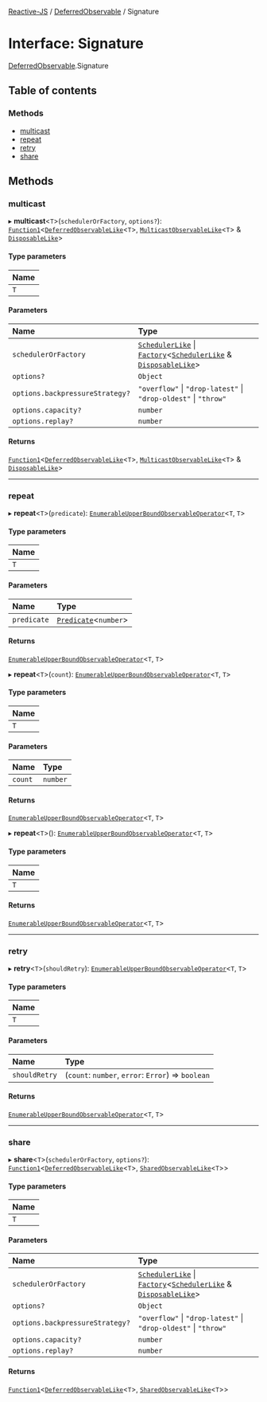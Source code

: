 [Reactive-JS](../README.md) / [DeferredObservable](../modules/DeferredObservable.md) / Signature

# Interface: Signature

[DeferredObservable](../modules/DeferredObservable.md).Signature

## Table of contents

### Methods

- [multicast](DeferredObservable.Signature.md#multicast)
- [repeat](DeferredObservable.Signature.md#repeat)
- [retry](DeferredObservable.Signature.md#retry)
- [share](DeferredObservable.Signature.md#share)

## Methods

### multicast

▸ **multicast**<`T`\>(`schedulerOrFactory`, `options?`): [`Function1`](../modules/functions.md#function1)<[`DeferredObservableLike`](types.DeferredObservableLike.md)<`T`\>, [`MulticastObservableLike`](types.MulticastObservableLike.md)<`T`\> & [`DisposableLike`](types.DisposableLike.md)\>

#### Type parameters

| Name |
| :------ |
| `T` |

#### Parameters

| Name | Type |
| :------ | :------ |
| `schedulerOrFactory` | [`SchedulerLike`](types.SchedulerLike.md) \| [`Factory`](../modules/functions.md#factory)<[`SchedulerLike`](types.SchedulerLike.md) & [`DisposableLike`](types.DisposableLike.md)\> |
| `options?` | `Object` |
| `options.backpressureStrategy?` | ``"overflow"`` \| ``"drop-latest"`` \| ``"drop-oldest"`` \| ``"throw"`` |
| `options.capacity?` | `number` |
| `options.replay?` | `number` |

#### Returns

[`Function1`](../modules/functions.md#function1)<[`DeferredObservableLike`](types.DeferredObservableLike.md)<`T`\>, [`MulticastObservableLike`](types.MulticastObservableLike.md)<`T`\> & [`DisposableLike`](types.DisposableLike.md)\>

___

### repeat

▸ **repeat**<`T`\>(`predicate`): [`EnumerableUpperBoundObservableOperator`](../modules/DeferredObservable.md#enumerableupperboundobservableoperator)<`T`, `T`\>

#### Type parameters

| Name |
| :------ |
| `T` |

#### Parameters

| Name | Type |
| :------ | :------ |
| `predicate` | [`Predicate`](../modules/functions.md#predicate)<`number`\> |

#### Returns

[`EnumerableUpperBoundObservableOperator`](../modules/DeferredObservable.md#enumerableupperboundobservableoperator)<`T`, `T`\>

▸ **repeat**<`T`\>(`count`): [`EnumerableUpperBoundObservableOperator`](../modules/DeferredObservable.md#enumerableupperboundobservableoperator)<`T`, `T`\>

#### Type parameters

| Name |
| :------ |
| `T` |

#### Parameters

| Name | Type |
| :------ | :------ |
| `count` | `number` |

#### Returns

[`EnumerableUpperBoundObservableOperator`](../modules/DeferredObservable.md#enumerableupperboundobservableoperator)<`T`, `T`\>

▸ **repeat**<`T`\>(): [`EnumerableUpperBoundObservableOperator`](../modules/DeferredObservable.md#enumerableupperboundobservableoperator)<`T`, `T`\>

#### Type parameters

| Name |
| :------ |
| `T` |

#### Returns

[`EnumerableUpperBoundObservableOperator`](../modules/DeferredObservable.md#enumerableupperboundobservableoperator)<`T`, `T`\>

___

### retry

▸ **retry**<`T`\>(`shouldRetry`): [`EnumerableUpperBoundObservableOperator`](../modules/DeferredObservable.md#enumerableupperboundobservableoperator)<`T`, `T`\>

#### Type parameters

| Name |
| :------ |
| `T` |

#### Parameters

| Name | Type |
| :------ | :------ |
| `shouldRetry` | (`count`: `number`, `error`: `Error`) => `boolean` |

#### Returns

[`EnumerableUpperBoundObservableOperator`](../modules/DeferredObservable.md#enumerableupperboundobservableoperator)<`T`, `T`\>

___

### share

▸ **share**<`T`\>(`schedulerOrFactory`, `options?`): [`Function1`](../modules/functions.md#function1)<[`DeferredObservableLike`](types.DeferredObservableLike.md)<`T`\>, [`SharedObservableLike`](types.SharedObservableLike.md)<`T`\>\>

#### Type parameters

| Name |
| :------ |
| `T` |

#### Parameters

| Name | Type |
| :------ | :------ |
| `schedulerOrFactory` | [`SchedulerLike`](types.SchedulerLike.md) \| [`Factory`](../modules/functions.md#factory)<[`SchedulerLike`](types.SchedulerLike.md) & [`DisposableLike`](types.DisposableLike.md)\> |
| `options?` | `Object` |
| `options.backpressureStrategy?` | ``"overflow"`` \| ``"drop-latest"`` \| ``"drop-oldest"`` \| ``"throw"`` |
| `options.capacity?` | `number` |
| `options.replay?` | `number` |

#### Returns

[`Function1`](../modules/functions.md#function1)<[`DeferredObservableLike`](types.DeferredObservableLike.md)<`T`\>, [`SharedObservableLike`](types.SharedObservableLike.md)<`T`\>\>
